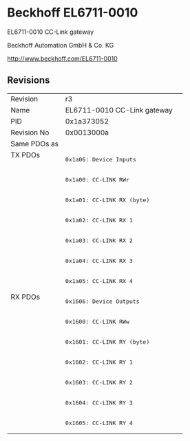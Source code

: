 # Beckhoff EL6711-0010

EL6711-0010 CC-Link gateway

Beckhoff Automation GmbH & Co. KG

http://www.beckhoff.com/EL6711-0010

## Revisions
<table>
<tr >
<td>Revision</td>
<td><div class="foo">r3</div></td>
</tr>
<tr >
<td>Name</td>
<td><div class="foo">EL6711-0010 CC-Link gateway</div></td>
</tr>
<tr >
<td>PID</td>
<td><div class="foo">0x1a373052</div></td>
</tr>
<tr >
<td>Revision No</td>
<td>0x0013000a</td>
</tr>
<tr >
<td>Same PDOs as</td>
<td></td>
</tr>
<tr class="txpdo pdosection">
<td rowspan=7 valign=top>TX PDOs</td>
<td><pre>0x1a06: Device Inputs</pre></td>
<td></td>
</tr>
<tr class="txpdo pdosection">
<td><pre>0x1a00: CC-LINK RWr</pre></td>
</tr>
<tr class="txpdo pdosection">
<td><pre>0x1a01: CC-LINK RX (byte)</pre></td>
</tr>
<tr class="txpdo pdosection">
<td><pre>0x1a02: CC-LINK RX 1</pre></td>
</tr>
<tr class="txpdo pdosection">
<td><pre>0x1a03: CC-LINK RX 2</pre></td>
</tr>
<tr class="txpdo pdosection">
<td><pre>0x1a04: CC-LINK RX 3</pre></td>
</tr>
<tr class="txpdo pdosection">
<td><pre>0x1a05: CC-LINK RX 4</pre></td>
</tr>
<tr class="rxpdo pdosection">
<td rowspan=7 valign=top>RX PDOs</td>
<td><pre>0x1606: Device Outputs</pre></td>
<td></td>
</tr>
<tr class="rxpdo pdosection">
<td><pre>0x1600: CC-LINK RWw</pre></td>
</tr>
<tr class="rxpdo pdosection">
<td><pre>0x1601: CC-LINK RY (byte)</pre></td>
</tr>
<tr class="rxpdo pdosection">
<td><pre>0x1602: CC-LINK RY 1</pre></td>
</tr>
<tr class="rxpdo pdosection">
<td><pre>0x1603: CC-LINK RY 2</pre></td>
</tr>
<tr class="rxpdo pdosection">
<td><pre>0x1604: CC-LINK RY 3</pre></td>
</tr>
<tr class="rxpdo pdosection">
<td><pre>0x1605: CC-LINK RY 4</pre></td>
</tr>
</table>

